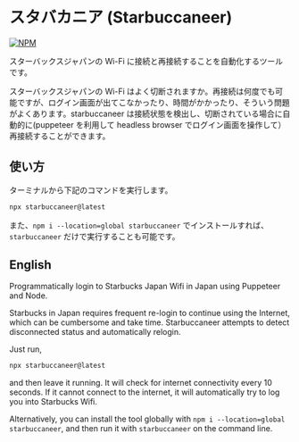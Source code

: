# スタバカニア (Starbuccaneer)

[![NPM](https://img.shields.io/badge/npm-CB3837?style=for-the-badge&logo=npm&logoColor=white)](https://www.npmjs.com/package/starbuccaneer)

スターバックスジャパンの Wi-Fi に接続と再接続することを自動化するツールです。

スターバックスジャパンの Wi-Fi はよく切断されますか。再接続は何度でも可能ですが、ログイン画面が出てこなかったり、時間がかかったり、そういう問題がよくあります。starbuccaneer は接続状態を検出し、切断されている場合に自動的に(puppeteer を利用して headless browser でログイン画面を操作して）再接続することができます。

## 使い方

ターミナルから下記のコマンドを実行します。

```bash
npx starbuccaneer@latest
```

また、`npm i --location=global starbuccaneer` でインストールすれば、 `starbuccaneer` だけで実行することも可能です。

## English

Programmatically login to Starbucks Japan Wifi in Japan using Puppeteer and Node.

Starbucks in Japan requires frequent re-login to continue using the Internet, which can be cumbersome and take time. Starbuccaneer attempts to detect disconnected status and automatically relogin.

Just run,

```bash
npx starbuccaneer@latest
```

and then leave it running. It will check for internet connectivity every 10 seconds. If it cannot connect to the internet, it will automatically try to log you into Starbucks Wifi.

Alternatively, you can install the tool globally with `npm i --location=global starbuccaneer`, and then run it with `starbuccaneer` on the command line.
